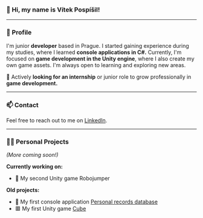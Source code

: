 ### 👋 Hi, my name is Vítek Pospíšil!

---

### 👾 Profile
I'm junior **developer** based in Prague. 
I started gaining experience during my studies, where I learned **console applications in C#.** Currently, I'm focused on **game development in the Unity engine**, where I also create my own game assets. I'm always open to learning and exploring new areas.  

🎯 Actively **looking for an internship** or junior role to grow professionally in **game development.**

---

### 📫 Contact
Feel free to reach out to me on [LinkedIn](https://www.linkedin.com/in/vítek-pospíšil-091b41370).

---

### 👨‍💻 Personal Projects
*(More coming soon!)*

**Currently working on:**
- 🤖 My second Unity game Robojumper

**Old projects:**
- 🦾 My first console application [Personal records database](https://github.com/pospisilvitek/personal-records-database) 
- 🟥 My first Unity game [Cube](https://github.com/pospisilvitek/cube) 


